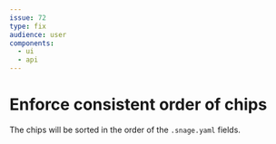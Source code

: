 ```yaml
---
issue: 72
type: fix
audience: user
components:
  - ui
  - api
---
```

# Enforce consistent order of chips

The chips will be sorted in the order of the `.snage.yaml` fields.
